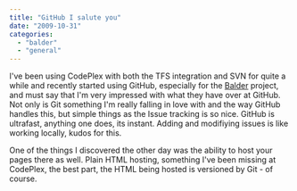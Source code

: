 ```yaml
---
title: "GitHub I salute you"
date: "2009-10-31"
categories: 
  - "balder"
  - "general"
---
```


I've been using CodePlex with both the TFS integration and SVN for quite a while and recently started using GitHub, especially for the [Balder](http://balder.codeplex.com) project, and must say that I'm very impressed with what they have over at GitHub. Not only is Git something I'm really falling in love with and the way GitHub handles this, but simple things as the Issue tracking is so nice. GitHub is ultrafast, anything one does, its instant. Adding and modifiying issues is like working locally, kudos for this. 

One of the things I discovered the other day was the ability to host your pages there as well. Plain HTML hosting, something I've been missing at CodePlex, the best part, the HTML being hosted is versioned by Git - of course.

